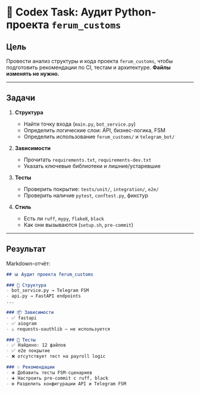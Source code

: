# 🧠 Codex Task: Аудит Python-проекта `ferum_customs`

## Цель

Провести анализ структуры и кода проекта `ferum_customs`, чтобы подготовить рекомендации по CI, тестам и архитектуре. **Файлы изменять не нужно.**

---

## Задачи

1. **Структура**
   - Найти точку входа (`main.py`, `bot_service.py`)
   - Определить логические слои: API, бизнес-логика, FSM
   - Определить использование `ferum_customs/` и `telegram_bot/`

2. **Зависимости**
   - Прочитать `requirements.txt`, `requirements-dev.txt`
   - Указать ключевые библиотеки и лишние/устаревшие

3. **Тесты**
   - Проверить покрытие: `tests/unit/`, `integration/`, `e2e/`
   - Проверить наличие `pytest`, `conftest.py`, фикстур

4. **Стиль**
   - Есть ли `ruff`, `mypy`, `flake8`, `black`
   - Как они вызываются (`setup.sh`, `pre-commit`)

---

## Результат

Markdown-отчёт:

```markdown
## 📊 Аудит проекта ferum_customs

### 📁 Структура
- bot_service.py → Telegram FSM
- api.py → FastAPI endpoints
...

### 📦 Зависимости
- ✅ fastapi
- ✅ aiogram
- ⚠️ requests-oauthlib — не используется

### 🧪 Тесты
- ✅ Найдено: 12 файлов
- ✅ e2e покрытие
- ❌ отсутствует тест на payroll logic

### 💡 Рекомендации
- ➕ Добавить тесты FSM-сценариев
- ➕ Настроить pre-commit с ruff, black
- ⚙️ Разделить конфигурации API и Telegram FSM
